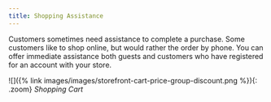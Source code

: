 ```yaml
---
title: Shopping Assistance
---
```


Customers sometimes need assistance to complete a purchase. Some customers like to shop online, but would rather the order by phone. You can offer immediate assistance both guests and customers who have registered for an account with your store.

![]({% link images/images/storefront-cart-price-group-discount.png %}){: .zoom}
_Shopping Cart_
